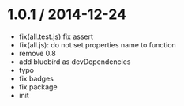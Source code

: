 
1.0.1 / 2014-12-24
==================

  * fix(all.test.js) fix assert
  * fix(all.js): do not set properties name to function
  * remove 0.8
  * add bluebird as devDependencies
  * typo
  * fix badges
  * fix package
  * init
